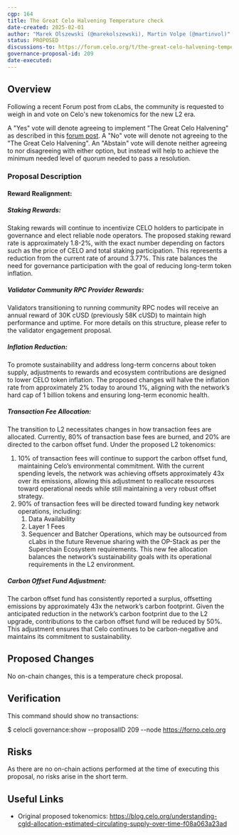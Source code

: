 ```yaml
---
cgp: 164
title: The Great Celo Halvening Temperature check
date-created: 2025-02-01
author: "Marek Olszewski (@marekolszewski), Martin Volpe (@martinvol)"
status: PROPOSED
discussions-to: https://forum.celo.org/t/the-great-celo-halvening-temperature-check
governance-proposal-id: 209
date-executed:
---
```

 
## Overview
Following a recent Forum post from cLabs, the community is requested to weigh in and vote on Celo's new tokenomics for the new L2 era.
 
A "Yes" vote will denote agreeing to implement "The Great Celo Halvening" as described in this [forum post](https://forum.celo.org/t/the-great-celo-halvening-proposed-tokenomics-in-the-era-of-celo-l2/9701). A "No" vote will denote not agreeing to the "The Great Celo Halvening". An "Abstain" vote will denote neither agreeing to nor disagreeing with either option, but instead will help to achieve the minimum needed level of quorum needed to pass a resolution.

### Proposal Description

#### Reward Realignment:

##### Staking Rewards: 
Staking rewards will continue to incentivize CELO holders to participate in governance and elect reliable node operators. The proposed staking reward rate is approximately 1.8-2%, with the exact number depending on factors such as the price of CELO and total staking participation. This represents a reduction from the current rate of around 3.77%. This rate balances the need for governance participation with the goal of reducing long-term token inflation.

##### Validator Community RPC Provider Rewards: 

Validators transitioning to running community RPC nodes will receive an annual reward of 30K cUSD (previously 58K cUSD) to maintain high performance and uptime. For more details on this structure, please refer to the validator engagement proposal.

##### Inflation Reduction:
To promote sustainability and address long-term concerns about token supply, adjustments to rewards and ecosystem contributions are designed to lower CELO token inflation. The proposed changes will halve the inflation rate from approximately 2% today to around 1%, aligning with the network’s hard cap of 1 billion tokens and ensuring long-term economic health.

##### Transaction Fee Allocation:
The transition to L2 necessitates changes in how transaction fees are allocated. Currently, 80% of transaction base fees are burned, and 20% are directed to the carbon offset fund. Under the proposed L2 tokenomics:

1. 10% of transaction fees will continue to support the carbon offset fund, maintaining Celo’s environmental commitment. With the current spending levels, the network was achieving offsets approximately 43x over its emissions, allowing this adjustment to reallocate resources toward operational needs while still maintaining a very robust offset strategy.
2. 90% of transaction fees will be directed toward funding key network operations, including:
   1. Data Availability
   2. Layer 1 Fees
   3. Sequencer and Batcher Operations, which may be outsourced from cLabs in the future
Revenue sharing with the OP-Stack as per the Superchain Ecosystem requirements.
This new fee allocation balances the network’s sustainability goals with its operational requirements in the L2 environment.

##### Carbon Offset Fund Adjustment:

The carbon offset fund has consistently reported a surplus, offsetting emissions by approximately 43x the network’s carbon footprint. Given the anticipated reduction in the network’s carbon footprint due to the L2 upgrade, contributions to the carbon offset fund will be reduced by 50%. This adjustment ensures that Celo continues to be carbon-negative and maintains its commitment to sustainability.
 
## Proposed Changes
 
No on-chain changes, this is a temperature check proposal.
 
## Verification
 
This command should show no transactions:

$ celocli governance:show --proposalID 209 --node https://forno.celo.org
 
## Risks
 
As there are no on-chain actions performed at the time of executing this proposal, no risks arise in the short term.
 
## Useful Links
* Original proposed tokenomics: https://blog.celo.org/understanding-cgld-allocation-estimated-circulating-supply-over-time-f08a063a23ad
